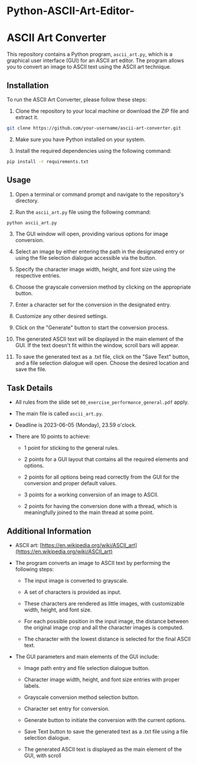 # Python-ASCII-Art-Editor-
# ASCII Art Converter

This repository contains a Python program, `ascii_art.py`, which is a graphical user interface (GUI) for an ASCII art editor. The program allows you to convert an image to ASCII text using the ASCII art technique.

## Installation

To run the ASCII Art Converter, please follow these steps:

1. Clone the repository to your local machine or download the ZIP file and extract it.

```bash
git clone https://github.com/your-username/ascii-art-converter.git
```

2. Make sure you have Python installed on your system.

3. Install the required dependencies using the following command:

```bash
pip install -r requirements.txt
```

## Usage

1. Open a terminal or command prompt and navigate to the repository's directory.

2. Run the `ascii_art.py` file using the following command:

```bash
python ascii_art.py
```

3. The GUI window will open, providing various options for image conversion.

4. Select an image by either entering the path in the designated entry or using the file selection dialogue accessible via the button.

5. Specify the character image width, height, and font size using the respective entries.

6. Choose the grayscale conversion method by clicking on the appropriate button.

7. Enter a character set for the conversion in the designated entry.

8. Customize any other desired settings.

9. Click on the "Generate" button to start the conversion process.

10. The generated ASCII text will be displayed in the main element of the GUI. If the text doesn't fit within the window, scroll bars will appear.

11. To save the generated text as a .txt file, click on the "Save Text" button, and a file selection dialogue will open. Choose the desired location and save the file.

## Task Details

- All rules from the slide set `00_exercise_performance_general.pdf` apply.

- The main file is called `ascii_art.py`.

- Deadline is 2023-06-05 (Monday), 23.59 o'clock.

- There are 10 points to achieve:

  - 1 point for sticking to the general rules.
  
  - 2 points for a GUI layout that contains all the required elements and options.
  
  - 2 points for all options being read correctly from the GUI for the conversion and proper default values.
  
  - 3 points for a working conversion of an image to ASCII.
  
  - 2 points for having the conversion done with a thread, which is meaningfully joined to the main thread at some point.

## Additional Information

- ASCII art: [https://en.wikipedia.org/wiki/ASCII_art](https://en.wikipedia.org/wiki/ASCII_art)

- The program converts an image to ASCII text by performing the following steps:

  - The input image is converted to grayscale.
  
  - A set of characters is provided as input.
  
  - These characters are rendered as little images, with customizable width, height, and font size.
  
  - For each possible position in the input image, the distance between the original image crop and all the character images is computed.
  
  - The character with the lowest distance is selected for the final ASCII text.

- The GUI parameters and main elements of the GUI include:

  - Image path entry and file selection dialogue button.
  
  - Character image width, height, and font size entries with proper labels.
  
  - Grayscale conversion method selection button.
  
  - Character set entry for conversion.
  
  - Generate button to initiate the conversion with the current options.
  
  - Save Text button to save the generated text as a .txt file using a file selection dialogue.
  
  - The generated ASCII text is displayed as the main element of the GUI, with scroll
